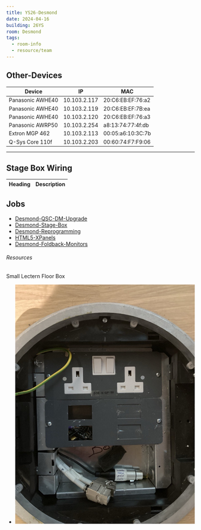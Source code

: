 ```yaml
---
title: YS26-Desmond
date: 2024-04-16
building: 26YS
room: Desmond
tags:
  - room-info
  - resource/team
---
```


## Other-Devices

Device           | IP           | MAC 
---------------- | ------------ | ----------------- 
Panasonic AWHE40 | 10.103.2.117 | 20:C6:EB:EF:76:a2
Panasonic AWHE40 | 10.103.2.119 | 20:C6:EB:EF:7B:ea
Panasonic AWHE40 | 10.103.2.120 | 20:C6:EB:EF:76:a3
Panasonic AWRP50 | 10.103.2.254 | a8:13:74:77:4f:db
Extron MGP 462   | 10.103.2.113 | 00:05:a6:10:3C:7b
Q-Sys Core 110f  | 10.103.2.203 | 00:60:74:F7:F9:06

---

## Stage Box Wiring

Heading          | Description
---------------- | -----------------

## Jobs

- [Desmond-QSC-DM-Upgrade](../../04-Archive/Complete/Desmond-QSC-DM-Upgrade.md)
- [Desmond-Stage-Box](../../04-Archive/Complete/Desmond-Stage-Box.md)
- [Desmond-Reprogramming](../../04-Archive/Complete/Desmond-Reprogramming.md)
- [HTML5-XPanels](../../04-Archive/Complete/HTML5-XPanels.md)
- [Desmond-Foldback-Monitors](../../01-Projects/Desmond-Foldback-Monitors.md)


###### Resources

Small Lectern Floor Box
- ![ |200](../../04-Archive/Attachments/Desmond-Small-Lectern-Floor-Box.jpg)